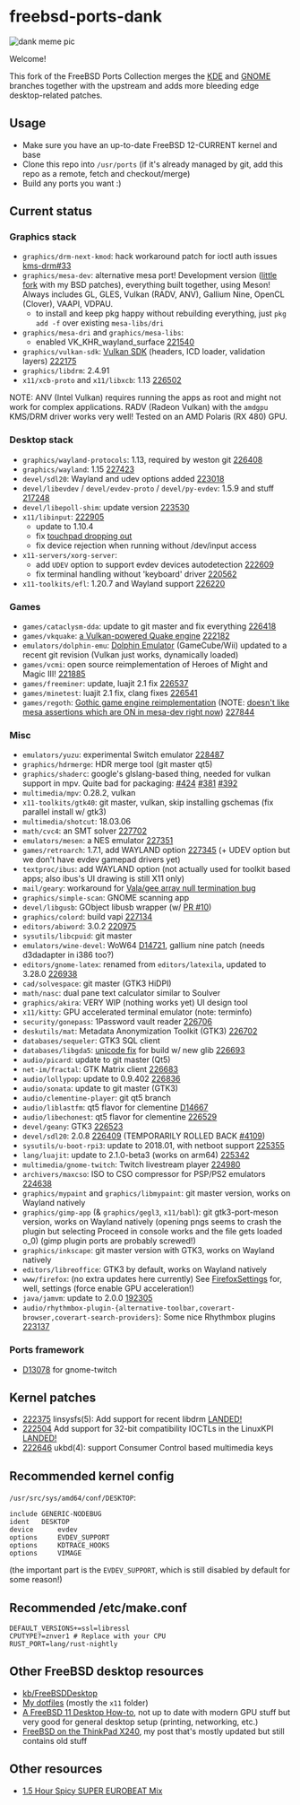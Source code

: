 # freebsd-ports-dank

![dank meme pic](https://unrelentingtech.s3.dualstack.eu-west-1.amazonaws.com/dankbsd.jpg?1)

Welcome!

This fork of the FreeBSD Ports Collection merges the [KDE](https://github.com/freebsd/freebsd-ports-kde) and [GNOME](https://github.com/freebsd/freebsd-ports-gnome) branches together with the upstream and adds more bleeding edge desktop-related patches.

## Usage

- Make sure you have an up-to-date FreeBSD 12-CURRENT kernel and base
- Clone this repo into `/usr/ports` (if it's already managed by git, add this repo as a remote, fetch and checkout/merge)
- Build any ports you want :)

## Current status

### Graphics stack

- `graphics/drm-next-kmod`: hack workaround patch for ioctl auth issues [kms-drm#33](https://github.com/FreeBSDDesktop/kms-drm/issues/33)
- `graphics/mesa-dev`: alternative mesa port! Development version ([little fork](https://github.com/myfreeweb/mesa) with my BSD patches), everything built together, using Meson! Always includes GL, GLES, Vulkan (RADV, ANV), Gallium Nine, OpenCL (Clover), VAAPI, VDPAU.
	- to install and keep pkg happy without rebuilding everything, just `pkg add -f` over existing `mesa-libs/dri`
- `graphics/mesa-dri` and `graphics/mesa-libs`:
	- enabled VK_KHR_wayland_surface [221540](https://bugs.freebsd.org/bugzilla/show_bug.cgi?id=221540)
- `graphics/vulkan-sdk`: [Vulkan SDK](https://github.com/KhronosGroup/Vulkan-LoaderAndValidationLayers) (headers, ICD loader, validation layers) [222175](https://bugs.freebsd.org/bugzilla/show_bug.cgi?id=222175)
- `graphics/libdrm`: 2.4.91
- `x11/xcb-proto` and `x11/libxcb`: 1.13 [226502](https://bugs.freebsd.org/bugzilla/show_bug.cgi?id=226502)

NOTE: ANV (Intel Vulkan) requires running the apps as root and might not work for complex applications.
RADV (Radeon Vulkan) with the `amdgpu` KMS/DRM driver works very well!
Tested on an AMD Polaris (RX 480) GPU.

### Desktop stack

- `graphics/wayland-protocols`: 1.13, required by weston git [226408](https://bugs.freebsd.org/bugzilla/show_bug.cgi?id=226408)
- `graphics/wayland`: 1.15 [227423](https://bugs.freebsd.org/bugzilla/show_bug.cgi?id=227423)
- `devel/sdl20`: Wayland and udev options added [223018](https://bugs.freebsd.org/bugzilla/show_bug.cgi?id=223018)
- `devel/libevdev` / `devel/evdev-proto` / `devel/py-evdev`: 1.5.9 and stuff [217248](https://bugs.freebsd.org/bugzilla/show_bug.cgi?id=217248)
- `devel/libepoll-shim`: update version [223530](https://bugs.freebsd.org/bugzilla/show_bug.cgi?id=223530)
- `x11/libinput`: [222905](https://bugs.freebsd.org/bugzilla/show_bug.cgi?id=222905)
	- update to 1.10.4
	- fix [touchpad dropping out](https://blog.grem.de/pages/t470s.html)
	- fix device rejection when running without /dev/input access
- `x11-servers/xorg-server`:
	- add `UDEV` option to support evdev devices autodetection [222609](https://bugs.freebsd.org/bugzilla/show_bug.cgi?id=222609)
	- fix terminal handling without 'keyboard' driver [220562](https://bugs.freebsd.org/bugzilla/show_bug.cgi?id=220562)
- `x11-toolkits/efl`: 1.20.7 and Wayland support [226220](https://bugs.freebsd.org/bugzilla/show_bug.cgi?id=226220)

### Games

- `games/cataclysm-dda`: update to git master and fix everything [226418](https://bugs.freebsd.org/bugzilla/show_bug.cgi?id=226418)
- `games/vkquake`: [a Vulkan-powered Quake engine](https://github.com/Novum/vkQuake) [222182](https://bugs.freebsd.org/bugzilla/show_bug.cgi?id=222182)
- `emulators/dolphin-emu`: [Dolphin Emulator](https://dolphin-emu.org) (GameCube/Wii) updated to a recent git revision (Vulkan just works, dynamically loaded)
- `games/vcmi`: open source reimplementation of Heroes of Might and Magic III! [221885](https://bugs.freebsd.org/bugzilla/show_bug.cgi?id=221885)
- `games/freeminer`: update, luajit 2.1 fix [226537](https://bugs.freebsd.org/bugzilla/show_bug.cgi?id=226537)
- `games/minetest`: luajit 2.1 fix, clang fixes [226541](https://bugs.freebsd.org/bugzilla/show_bug.cgi?id=226541)
- `games/regoth`: [Gothic game engine reimplementation](https://github.com/REGoth-project/REGoth) (NOTE: [doesn't like mesa assertions which are ON in mesa-dev right now](https://bugs.archlinux.org/task/58218)) [227844](https://bugs.freebsd.org/bugzilla/show_bug.cgi?id=227844)

### Misc

- `emulators/yuzu`: experimental Switch emulator [228487](https://bugs.freebsd.org/bugzilla/show_bug.cgi?id=228487)
- `graphics/hdrmerge`: HDR merge tool (git master qt5)
- `graphics/shaderc`: google's glslang-based thing, needed for vulkan support in mpv. Quite bad for packaging: [#424](https://github.com/google/shaderc/issues/424) [#381](https://github.com/google/shaderc/issues/381) [#392](https://github.com/google/shaderc/issues/392)
- `multimedia/mpv`: 0.28.2, vulkan
- `x11-toolkits/gtk40`: git master, vulkan, skip installing gschemas (fix parallel install w/ gtk3)
- `multimedia/shotcut`: 18.03.06
- `math/cvc4`: an SMT solver [227702](https://bugs.freebsd.org/bugzilla/show_bug.cgi?id=227702)
- `emulators/mesen`: a NES emulator [227351](https://bugs.freebsd.org/bugzilla/show_bug.cgi?id=227351)
- `games/retroarch`: 1.7.1, add WAYLAND option [227345](https://bugs.freebsd.org/bugzilla/show_bug.cgi?id=227345) (+ UDEV option but we don't have evdev gamepad drivers yet)
- `textproc/ibus`: add WAYLAND option (not actually used for toolkit based apps; also ibus's UI drawing is still X11 only)
- `mail/geary`: workaround for [Vala/gee array null termination bug](https://bugzilla.gnome.org/show_bug.cgi?id=794731)
- `graphics/simple-scan`: GNOME scanning app
- `devel/libgusb`: GObject libusb wrapper (w/ [PR #10](https://github.com/hughsie/libgusb/pull/10))
- `graphics/colord`: build vapi [227134](https://bugs.freebsd.org/bugzilla/show_bug.cgi?id=227134)
- `editors/abiword`: 3.0.2 [220975](https://bugs.freebsd.org/bugzilla/show_bug.cgi?id=220975)
- `sysutils/libcpuid`: git master
- `emulators/wine-devel`: WoW64 [D14721](https://reviews.freebsd.org/D14721), gallium nine patch (needs d3dadapter in i386 too?)
- `editors/gnome-latex`: renamed from `editors/latexila`, updated to 3.28.0 [226938](https://bugs.freebsd.org/bugzilla/show_bug.cgi?id=226938)
- `cad/solvespace`: git master (GTK3 HiDPI)
- `math/nasc`: dual pane text calculator similar to Soulver
- `graphics/akira`: VERY WIP (nothing works yet) UI design tool
- `x11/kitty`: GPU accelerated terminal emulator (note: terminfo)
- `security/gonepass`: 1Password vault reader [226706](https://bugs.freebsd.org/bugzilla/show_bug.cgi?id=226706)
- `deskutils/mat`: Metadata Anonymization Toolkit (GTK3) [226702](https://bugs.freebsd.org/bugzilla/show_bug.cgi?id=226702)
- `databases/sequeler`: GTK3 SQL client
- `databases/libgda5`: [unicode fix](https://bugs.debian.org/cgi-bin/bugreport.cgi?bug=870741) for build w/ new glib [226693](https://bugs.freebsd.org/bugzilla/show_bug.cgi?id=226693)
- `audio/picard`: update to git master (Qt5)
- `net-im/fractal`: GTK Matrix client [226683](https://bugs.freebsd.org/bugzilla/show_bug.cgi?id=226683)
- `audio/lollypop`: update to 0.9.402 [226836](https://bugs.freebsd.org/bugzilla/show_bug.cgi?id=226836)
- `audio/sonata`: update to git master (GTK3)
- `audio/clementine-player`: git qt5 branch
- `audio/liblastfm`: qt5 flavor for clementine [D14667](https://reviews.freebsd.org/D14667)
- `audio/libechonest`: qt5 flavor for clementine [226529](https://bugs.freebsd.org/bugzilla/show_bug.cgi?id=226529)
- `devel/geany`: GTK3 [226523](https://bugs.freebsd.org/bugzilla/show_bug.cgi?id=226523)
- `devel/sdl20`: 2.0.8 [226409](https://bugs.freebsd.org/bugzilla/show_bug.cgi?id=226409) (TEMPORARILY ROLLED BACK [#4109](https://bugzilla.libsdl.org/show_bug.cgi?id=4109))
- `sysutils/u-boot-rpi3`: update to 2018.01, with netboot support [225355](https://bugs.freebsd.org/bugzilla/show_bug.cgi?id=225355)
- `lang/luajit`: update to 2.1.0-beta3 (works on arm64) [225342](https://bugs.freebsd.org/bugzilla/show_bug.cgi?id=225342)
- `multimedia/gnome-twitch`: Twitch livestream player [224980](https://bugs.freebsd.org/bugzilla/show_bug.cgi?id=224980)
- `archivers/maxcso`: ISO to CSO compressor for PSP/PS2 emulators [224638](https://bugs.freebsd.org/bugzilla/show_bug.cgi?id=224638)
- `graphics/mypaint` and `graphics/libmypaint`: git master version, works on Wayland natively
- `graphics/gimp-app` (& `graphics/gegl3`, `x11/babl`): git gtk3-port-meson version, works on Wayland natively (opening pngs seems to crash the plugin but selecting Proceed in console works and the file gets loaded o_0) (gimp plugin ports are probably screwed!)
- `graphics/inkscape`: git master version with GTK3, works on Wayland natively
- `editors/libreoffice`: GTK3 by default, works on Wayland natively
- `www/firefox`: (no extra updates here currently) See [FirefoxSettings](https://unrelenting.technology/kb/FirefoxSettings) for, well, settings (force enable GPU acceleration!)
- `java/jamvm`: update to 2.0.0 [192305](https://bugs.freebsd.org/bugzilla/show_bug.cgi?id=192305)
- `audio/rhythmbox-plugin-{alternative-toolbar,coverart-browser,coverart-search-providers}`: Some nice Rhythmbox plugins [223137](https://bugs.freebsd.org/bugzilla/show_bug.cgi?id=223137)

### Ports framework

- [D13078](https://reviews.freebsd.org/D13078) for gnome-twitch

## Kernel patches

- [222375](https://bugs.freebsd.org/bugzilla/show_bug.cgi?id=222375) linsysfs(5): Add support for recent libdrm [LANDED!](https://github.com/freebsd/freebsd/commit/09ad0b962f3029e47b3f430948933b6fe066ccdf)
- [222504](https://bugs.freebsd.org/bugzilla/show_bug.cgi?id=222504) Add support for 32-bit compatibility IOCTLs in the LinuxKPI [LANDED!](https://github.com/freebsd/freebsd/commit/10ef676c4bbe7379de1f3687444e4311a7d872e2)
- [222646](https://bugs.freebsd.org/bugzilla/show_bug.cgi?id=222646) ukbd(4): support Consumer Control based multimedia keys

## Recommended kernel config

`/usr/src/sys/amd64/conf/DESKTOP`:

```
include GENERIC-NODEBUG
ident   DESKTOP
device		evdev
options		EVDEV_SUPPORT
options 	KDTRACE_HOOKS
options 	VIMAGE
```

(the important part is the `EVDEV_SUPPORT`, which is still disabled by default for some reason!)

## Recommended /etc/make.conf

```
DEFAULT_VERSIONS+=ssl=libressl
CPUTYPE?=znver1 # Replace with your CPU
RUST_PORT=lang/rust-nightly
```

## Other FreeBSD desktop resources

- [kb/FreeBSDDesktop](https://unrelenting.technology/kb/FreeBSDDesktop)
- [My dotfiles](https://github.com/myfreeweb/dotfiles) (mostly the `x11` folder)
- [A FreeBSD 11 Desktop How-to](https://cooltrainer.org/a-freebsd-desktop-howto/), not up to date with modern GPU stuff but very good for general desktop setup (printing, networking, etc.)
- [FreeBSD on the ThinkPad X240](https://unrelenting.technology/articles/freebsd-on-the-thinkpad-x240), my post that's mostly updated but still contains old stuff

## Other resources

- [1.5 Hour Spicy SUPER EUROBEAT Mix](https://www.youtube.com/watch?v=6ftCIfHwqtg)
